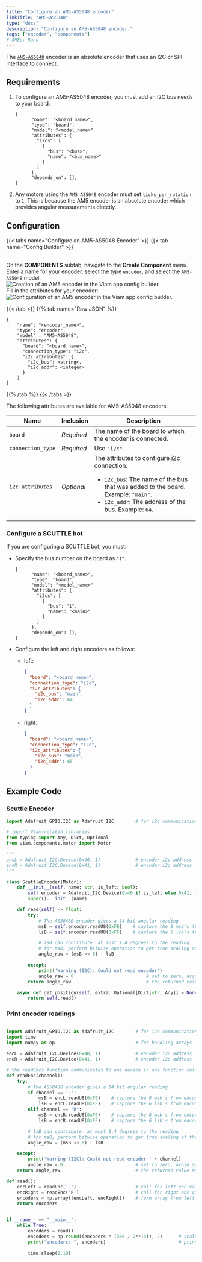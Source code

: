 ```yaml
---
title: "Configure an AM5-AS5048 encoder"
linkTitle: "AM5-AS5048"
type: "docs"
description: "Configure an AM5-AS5048 encoder."
tags: ["encoder", "components"]
# SMEs: Rand
---
```


The [`AM5-AS5048`](https://ams.com/en/as5048a) encoder is an absolute encoder that uses an I2C or SPI interface to connect.

## Requirements

1. To configure an AM5-AS5048 encoder, you must add an I2C bus needs to your board:

    ```json-viam
    {
          "name": "<board_name>",
          "type": "board",
          "model": "<model_name>"
          "attributes": {
            "i2cs": [
              {
                "bus": "<bus>",
                "name": "<bus_name>"
              }
            ]
          },
          "depends_on": [],
    }
    ```

2. Any motors using the `AM5-AS5048` encoder must set `ticks_per_rotation` to `1`.
   This is because the AM5 encoder is an absolute encoder which provides angular measurements directly.

## Configuration

{{< tabs name="Configure an AM5-AS5048 Encoder" >}}
{{< tab name="Config Builder" >}}

<br>
On the <b>COMPONENTS</b> subtab, navigate to the <b>Create Component</b> menu.
Enter a name for your encoder, select the type <code>encoder</code>, and select the <code>AM5-AS5048</code> model.
<br>
<img src="../img/create-am5.png" alt="Creation of an AM5 encoder in the Viam app config builder." style="max-width:600px" />
<br>
Fill in the attributes for your encoder:
<br>
<img src="../img/configure-am5.png" alt="Configuration of an AM5 encoder in the Viam app config builder." />
<br>

{{< /tab >}}
{{% tab name="Raw JSON" %}}

```json-viam {class="line-numbers linkable-line-numbers"}
{
    "name": "<encoder_name>",
    "type": "encoder",
    "model" : "AM5-AS5048",
    "attributes": {
      "board": "<board_name>",
      "connection_type": "i2c",
      "i2c_attributes": {
        "i2c_bus": <string>,
        "i2c_addr": <integer>
      }
    }
}
```

{{% /tab %}}
{{< /tabs >}}

The following attributes are available for AM5-AS5048 encoders:

| Name | Inclusion | Description |
| ---- | --------- | ----------- |
| `board` | *Required* | The name of the board to which the encoder is connected. |
| `connection_type` | *Required* | Use `"i2c"`. |
| `i2c_attributes` | *Optional* | The attributes to configure i2c connection: <ul> <li> <code>i2c_bus</code>: The name of the bus that was added to the board. Example: `"main"`. </li> <li> <code>i2c_addr</code>: The address of the bus. Example: `64`. </li> </ul> |

### Configure a SCUTTLE bot

If you are configuring a SCUTTLE bot, you must:

- Specify the bus number on the board as `"1"`.

  ```json-viam
  {
        "name": "<board_name>",
        "type": "board",
        "model": "<model_name>"
        "attributes": {
          "i2cs": [
            {
              "bus": "1",
              "name": "<main>"
            }
          ]
        },
        "depends_on": [],
  }
  ```

- Configure the left and right encoders as follows:

  - left:

    ```json
    {
      "board": "<board_name>",
      "connection_type": "i2c",
      "i2c_attributes": {
        "i2c_bus": "main",
        "i2c_addr": 64
      }
    }
    ```

  - right:

    ```json
    {
      "board": "<board_name>",
      "connection_type": "i2c",
      "i2c_attributes": {
        "i2c_bus": "main",
        "i2c_addr": 65
      }
    }
    ```

## Example Code

### Scuttle Encoder

```python {class="line-numbers linkable-line-numbers"}
import Adafruit_GPIO.I2C as Adafruit_I2C        # for i2c communication functions

# import Viam-related libraries
from typing import Any, Dict, Optional
from viam.components.motor import Motor

"""
encL = Adafruit_I2C.Device(0x40, 1)             # encoder i2c address
encR = Adafruit_I2C.Device(0x41, 1)             # encoder i2c address
"""

class ScuttleEncoder(Motor):
    def __init__(self, name: str, is_left: bool):
        self.encoder = Adafruit_I2C.Device(0x40 if is_left else 0x41, 1)
        super().__init__(name)

    def read(self) -> float:
        try:
            # The AS5048B encoder gives a 14 bit angular reading
            msB = self.encoder.readU8(0xFE)    # capture the 8 msb's from encoder
            lsB = self.encoder.readU8(0xFF)    # capture the 6 lsb's from encoder

            # lsB can contribute  at most 1.4 degrees to the reading
            # for msB, perform bitwise operation to get true scaling of these bits
            angle_raw = (msB << 6) | lsB

        except:
            print('Warning (I2C): Could not read encoder')
            angle_raw = 0                           # set to zero, avoid sending wrong value
        return angle_raw                            # the returned value must be scaled by ( 359deg / 2^14 )

    async def get_position(self, extra: Optional[Dict[str, Any]] = None, **kwargs) -> float:
        return self.read()
```

### Print encoder readings

```python {class="line-numbers linkable-line-numbers"}

import Adafruit_GPIO.I2C as Adafruit_I2C        # for i2c communication functions
import time
import numpy as np                              # for handling arrays

encL = Adafruit_I2C.Device(0x40, 1)             # encoder i2c address
encR = Adafruit_I2C.Device(0x41, 1)             # encoder i2c address

# the readEncs function communicates to one device in one function call
def readEnc(channel):
    try:
        # The AS5048B encoder gives a 14 bit angular reading
        if channel == 'L':
            msB = encL.readU8(0xFE)    # capture the 8 msb's from encoder
            lsB = encL.readU8(0xFF)    # capture the 6 lsb's from encoder
        elif channel == "R":
            msB = encR.readU8(0xFE)    # capture the 8 msb's from encoder
            lsB = encR.readU8(0xFF)    # capture the 6 lsb's from encoder

        # lsB can contribute  at most 1.4 degrees to the reading
        # for msB, perform bitwise operation to get true scaling of these bits
        angle_raw = (msB << 6) | lsB

    except:
        print('Warning (I2C): Could not read encoder ' + channel)
        angle_raw = 0                           # set to zero, avoid sending wrong value
    return angle_raw                            # the returned value must be scaled by ( 359deg / 2^14 )

def read():
    encLeft = readEnc('L')                      # call for left enc value
    encRight = readEnc('R')                     # call for right enc value
    encoders = np.array([encLeft, encRight])    # form array from left and right
    return encoders


if __name__ == "__main__":
    while True:
        encoders = read()
        encoders = np.round((encoders * (360 / 2**14)), 2)      # scale values to get degrees
        print("encoders: ", encoders)                           # print the values

        time.sleep(0.10)
```

